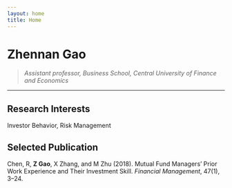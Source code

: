 ```yaml
---
layout: home
title: Home
---
```



# Zhennan Gao
>*Assistant professor, Business School, Central University of Finance and Economics*
   
   

---

   
   

## **Research Interests**

Investor Behavior, Risk Management

## **Selected Publication**
Chen, R, **Z Gao**, X Zhang, and M Zhu (2018). Mutual Fund Managers’ Prior Work Experience and Their Investment Skill. *Financial Management*, 47(1), 3–24.




